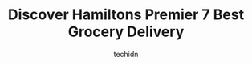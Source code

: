 ---
layout: ampstory
image: https://i0.wp.com/www.auto.or.id/wp-content/uploads/2023/06/starsky-fine-foods-0-hamilton-1686323506.jpeg?resize=640,853
author: techidn
featured: false
description: Hamilton, Ontario, Canada is a haven for Grocery Delivery enthusiasts, boasting an impressive array of 7 top-notch establishments. Whether youre a seasoned connoisseur or simply curious to 
title: Discover Hamiltons Premier 7 Best Grocery Delivery
cover:
   title: Discover Hamiltons Premier 7 Best Grocery Delivery
   subtitle: AUTO.OR.ID
   background: https://www.auto.or.id/wp-content/uploads/2023/06/starsky-fine-foods-0-hamilton-1686323506.jpeg

pages: 
 - layout: thirds
   top: <h1>#1 Fortinos Hamilton Mall Rd</h1>
   bottom: "<p>Always a pleasure shopping at the Mall Road location. When I walk into other Fortinos locations I feel as though Im a stranger in a strange land. Mall Road makes me fee</p>"
   background: https://www.auto.or.id/wp-content/uploads/2023/06/starsky-fine-foods-1-hamilton-1686323507.jpeg
   backgroundblur: true
 - layout: thirds
   top: <h1>#2 Fortinos Hamilton Dundurn</h1>
   bottom: "<p>50 Dundurn St S B, Hamilton, ON L8P 4W3, Canada</p>"
   background: https://www.auto.or.id/wp-content/uploads/2023/06/starsky-fine-foods-2-hamilton-1686323508.jpeg
   cta:
      link: https://www.auto.or.id/discover-hamiltons-premier-7-best-grocery-delivery/
      text: Discover Hamiltons Premier 7 Best Grocery Delivery
 - layout: thirds
   top: <h1>#3 Nations Fresh Foods</h1>
   bottom: "<p>2 King St W #445, Hamilton, ON L8P 1A2, Canada</p>"
   background: https://images.unsplash.com/photo-1594502184342-2e12f877aa73?ixlib=rb-4.0.3&ixid=MnwxMjA3fDB8MHxwaG90by1wYWdlfHx8fGVufDB8fHx8&auto=format&fit=crop&w=640&h=853&q=80
   cta:
      link: https://www.auto.or.id/discover-hamiltons-premier-7-best-grocery-delivery/
      text: Discover Hamiltons Premier 7 Best Grocery Delivery
 - layout: thirds
   top: <h1>#4 Fortinos Hamilton Main St</h1>
   bottom: "<p>1579 Main St W, Hamilton, ON L8S 1E6, Canada</p>"
   background: https://images.unsplash.com/photo-1572017932228-99087d0489c2?ixlib=rb-4.0.3&ixid=MnwxMjA3fDB8MHxwaG90by1wYWdlfHx8fGVufDB8fHx8&auto=format&fit=crop&w=640&h=853&q=80
   cta:
      link: https://www.auto.or.id/discover-hamiltons-premier-7-best-grocery-delivery/
      text: Discover Hamiltons Premier 7 Best Grocery Delivery
 - layout: thirds
   top: <h1>#5 STARSKY FINE FOODS</h1>
   bottom: "<p>685 Queenston Rd, Hamilton, ON L8G 1A1, Canada</p>"
   background: https://images.unsplash.com/photo-1542362567-b07e54358753?ixlib=rb-4.0.3&ixid=MnwxMjA3fDB8MHxwaG90by1wYWdlfHx8fGVufDB8fHx8&auto=format&fit=crop&w=640&h=853&q=80
   cta:
      link: https://www.auto.or.id/discover-hamiltons-premier-7-best-grocery-delivery/
      text: Discover Hamiltons Premier 7 Best Grocery Delivery
 - layout: thirds
   top: <h1>#6 Metro</h1>
   bottom: "<p>1161 Barton St E, Hamilton, ON L8H 2V4, Canada</p>"
   background: https://images.unsplash.com/photo-1633961928124-c0eaa9d844ab?ixlib=rb-4.0.3&ixid=MnwxMjA3fDB8MHxwaG90by1wYWdlfHx8fGVufDB8fHx8&auto=format&fit=crop&w=640&h=853&q=80
   cta:
      link: https://www.auto.or.id/discover-hamiltons-premier-7-best-grocery-delivery/
      text: Discover Hamiltons Premier 7 Best Grocery Delivery
 - layout: thirds
   top: <h1>#7 Kenny & Cindys NOFRILLS Hamilton</h1>
   bottom: "<p>930 Upper Paradise Rd Unit 1, Hamilton, ON L9B 2N1, Canada</p>"
   background: https://images.unsplash.com/photo-1632275228556-6d7878f59eea?ixlib=rb-4.0.3&ixid=MnwxMjA3fDB8MHxwaG90by1wYWdlfHx8fGVufDB8fHx8&auto=format&fit=crop&w=640&h=853&q=80
   cta:
      link: https://www.auto.or.id/discover-hamiltons-premier-7-best-grocery-delivery/
      text: Discover Hamiltons Premier 7 Best Grocery Delivery
 - layout: thirds
   middle: Continue reading...
   background: https://images.unsplash.com/photo-1529589438034-00c0e7a6452f?ixlib=rb-4.0.3&ixid=MnwxMjA3fDB8MHxwaG90by1wYWdlfHx8fGVufDB8fHx8&auto=format&fit=crop&w=640&h=853&q=80
   cta:
      link: https://www.auto.or.id/discover-hamiltons-premier-7-best-grocery-delivery/
      text: Discover Hamiltons Premier 7 Best Grocery Delivery

---